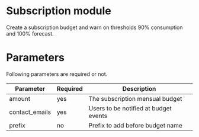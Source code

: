 # Subscription module

Create a subscription budget and warn on thresholds 90% consumption and 100% forecast.

# Parameters

Following parameters are required or not.

| Parameter         | Required  | Description                                           |
|-------------------|-----------|-------------------------------------------------------|
| amount            | yes       | The subscription mensual budget                       |
| contact_emails    | yes       | Users to be notified at budget events                 |
| prefix            | no        | Prefix to add before budget name                      |